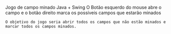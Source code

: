 Jogo de campo minado Java + Swing
    O Botão esquerdo do mouse abre o campo e o botão direito marca os possíveis campos que estarão minados

    O objetivo do jogo seria abrir todos os campos que não estão minados e marcar todos os campos minados.